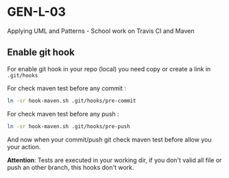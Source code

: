 # GEN-L-03
Applying UML and Patterns - School work on Travis CI and Maven

## Enable git hook

For enable git hook in your repo (local) you need copy or create
a link in `.git/hooks`

For check maven test before any commit : 

```bash
ln -sr hook-maven.sh .git/hooks/pre-commit
```

For check maven test before any push : 

```bash
ln -sr hook-maven.sh .git/hooks/pre-push
```

And now when your commit/push git check maven test before allow
you your action.

**Attention**: Tests are executed in your working dir, if you don't 
valid all file or push an other branch, this hooks don't work.

